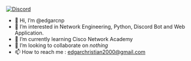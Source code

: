 [![Discord](https://img.shields.io/badge/Add%20Me%20On%20Discord-7289DA?style=flat&logo=discord&logoColor=white/url)](https://www.discord.com/users/255686217302147072)

- 👋 Hi, I’m @edgarcnp
- 👀 I’m interested in Network Engineering, Python, Discord Bot and Web Application.
- 🌱 I’m currently learning Cisco Network Academy
- 💞️ I’m looking to collaborate on *nothing*
- 📫 How to reach me : edgarchristian2000@gmail.com

<!---
edgarcnp/edgarcnp is a ✨ special ✨ repository because its `README.md` (this file) appears on your GitHub profile.
You can click the Preview link to take a look at your changes.
--->
